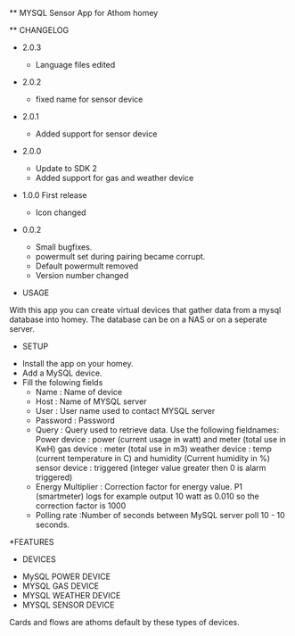 ** MYSQL Sensor App for Athom homey

** CHANGELOG

* 2.0.3
	- Language files edited

* 2.0.2
	- fixed name for sensor device

* 2.0.1	
	- Added support for sensor device

* 2.0.0 
	- Update to SDK 2
	- Added support for gas and weather device

* 1.0.0 First release 
	- Icon changed

* 0.0.2
	- Small bugfixes. 
	- powermult set during pairing became corrupt.
	- Default powermult removed
	- Version number changed
	
* USAGE

With this app you can create virtual devices that gather data from a mysql database into homey. The database can be on a NAS or on a seperate server. 

* SETUP
- Install the app on your homey. 
- Add a MySQL device. 
- Fill the folowing fields
	- Name				: Name of device
	- Host				: Name of MYSQL server
	- User				: User name used to contact MYSQL server
	- Password			: Password 
	- Query				: Query used to retrieve data. Use the following fieldnames: 
		Power device	: power (current usage in watt) and meter (total use in KwH)
		gas device		: meter (total use in m3)
		weather device	: temp (current temperature in C) and humidity (Current humidity in %)
		sensor device	: triggered (integer value greater then 0 is alarm triggered)
	- Energy Multiplier	: Correction factor for energy value. P1 (smartmeter) logs for example output 10 watt as 0.010 so the correction factor is 1000
	- Polling rate		:Number of seconds between MySQL server poll 10 - 10 seconds. 

*FEATURES

* DEVICES
- MySQL POWER DEVICE
- MYSQL GAS DEVICE
- MYSQL WEATHER DEVICE
- MYSQL SENSOR DEVICE

Cards and flows are athoms default by these types of devices. 
